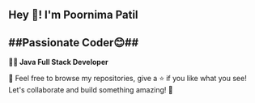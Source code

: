   Hey 👋!  I'm Poornima Patil
  ---
  ##Passionate Coder😊##
  ---
 **👩‍💻 Java Full Stack Developer**

💬 Feel free to browse my repositories, give a ⭐ if you like what you see! Let's collaborate and build something amazing! 🌟

